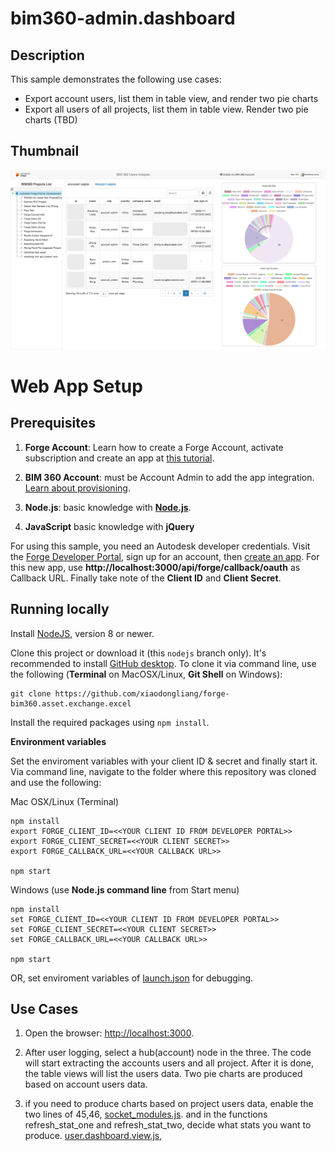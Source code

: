 # bim360-admin.dashboard


## Description
This sample demonstrates the following use cases:

* Export account users, list them in table view, and render two pie charts
* Export all users of all projects, list them in table view. Render two pie charts (TBD) 


## Thumbnail
![thumbnail](/help/main.png) 


# Web App Setup

## Prerequisites

1. **Forge Account**: Learn how to create a Forge Account, activate subscription and create an app at [this tutorial](http://learnforge.autodesk.io/#/account/). 
2. **BIM 360 Account**: must be Account Admin to add the app integration. [Learn about provisioning](https://forge.autodesk.com/blog/bim-360-docs-provisioning-forge-apps). 

3. **Node.js**: basic knowledge with [**Node.js**](https://nodejs.org/en/).
4. **JavaScript** basic knowledge with **jQuery**

For using this sample, you need an Autodesk developer credentials. Visit the [Forge Developer Portal](https://developer.autodesk.com), sign up for an account, then [create an app](https://developer.autodesk.com/myapps/create). For this new app, use **http://localhost:3000/api/forge/callback/oauth** as Callback URL. Finally take note of the **Client ID** and **Client Secret**.



## Running locally

Install [NodeJS](https://nodejs.org), version 8 or newer.

Clone this project or download it (this `nodejs` branch only). It's recommended to install [GitHub desktop](https://desktop.github.com/). To clone it via command line, use the following (**Terminal** on MacOSX/Linux, **Git Shell** on Windows):

    git clone https://github.com/xiaodongliang/forge-bim360.asset.exchange.excel

Install the required packages using `npm install`.


**Environment variables**

Set the enviroment variables with your client ID & secret and finally start it. Via command line, navigate to the folder where this repository was cloned and use the following:

Mac OSX/Linux (Terminal)

    npm install
    export FORGE_CLIENT_ID=<<YOUR CLIENT ID FROM DEVELOPER PORTAL>>
    export FORGE_CLIENT_SECRET=<<YOUR CLIENT SECRET>>
    export FORGE_CALLBACK_URL=<<YOUR CALLBACK URL>>

    npm start

Windows (use **Node.js command line** from Start menu)

    npm install
    set FORGE_CLIENT_ID=<<YOUR CLIENT ID FROM DEVELOPER PORTAL>>
    set FORGE_CLIENT_SECRET=<<YOUR CLIENT SECRET>>
    set FORGE_CALLBACK_URL=<<YOUR CALLBACK URL>>

    npm start

OR, set enviroment variables of [launch.json](/.vscode/launch.json) for debugging.


## Use Cases

1. Open the browser: [http://localhost:3000](http://localhost:3000). 
 
2. After user logging, select a hub(account) node in the three. The code will start extracting the accounts users and all project. After it is done, the table views will list the users data. Two pie charts are produced based on account users data.

3. if you need to produce charts based on project users data, enable the two lines of 45,46, [socket_modules.js](./public/js/socket_modules.js). and in the functions refresh_stat_one and refresh_stat_two, decide what stats you want to produce. [user.dashboard.view.js](./public/js/user.dashboard.view.js), 